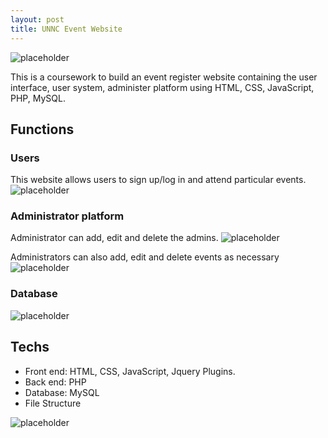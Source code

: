 ```yaml
---
layout: post
title: UNNC Event Website
---
```

![placeholder](http://okkrf0epo.bkt.clouddn.com/unnc-event-user.gif)

<div class="message">
This is a coursework to build an event register website containing the user interface, user system, administer platform using HTML, CSS, JavaScript, PHP, MySQL.
</div>

## Functions

### Users

This website allows users to sign up/log in and attend particular events.
![placeholder](http://okkrf0epo.bkt.clouddn.com/unnc-event-user.gif)


### Administrator platform

Administrator can add, edit and delete the admins.
![placeholder](http://okkrf0epo.bkt.clouddn.com/unnc-event-admin.gif)

Administrators can also add, edit and delete events as necessary
![placeholder](http://okkrf0epo.bkt.clouddn.com/unnc-event-event.gif)


### Database

![placeholder](http://okkrf0epo.bkt.clouddn.com/unnc-event-database.gif)


## Techs

- Front end: HTML, CSS, JavaScript, Jquery Plugins.
- Back end: PHP
- Database: MySQL
- File Structure 

![placeholder](http://okkrf0epo.bkt.clouddn.com/UNNC-EVENT-Struct.png)


